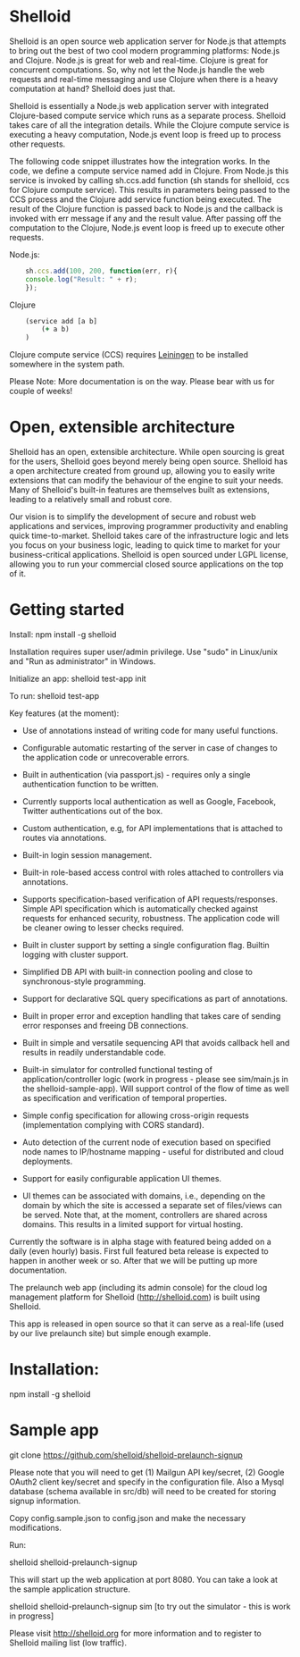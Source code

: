 Shelloid
========

Shelloid is an open source web application server for Node.js that attempts to bring out the best of two cool modern programming platforms: Node.js and Clojure. Node.js is great for web and real-time. Clojure is great for concurrent computations. So, why not let the Node.js handle the web requests and real-time messaging and use Clojure when there is a heavy computation at hand? Shelloid does just that.

Shelloid is essentially a Node.js web application server with integrated Clojure-based compute service which runs as a separate process. Shelloid takes care of all the integration details. While the Clojure compute service is executing a heavy computation, Node.js event loop is freed up to process other requests.

The following code snippet illustrates how the integration works. In the code, we define a compute service named add in Clojure. From Node.js this service is invoked by calling sh.ccs.add function (sh stands for shelloid, ccs for Clojure compute service). This results in parameters being passed to the CCS process and the Clojure add service function being executed. The result of the Clojure function is passed back to Node.js and the callback is invoked with err message if any and the result value. After passing off the computation to the Clojure, Node.js event loop is freed up to execute other requests.

Node.js:
```javascript
	sh.ccs.add(100, 200, function(err, r){
	console.log("Result: " + r);
	});
```

Clojure
```clojure
	(service add [a b]
		(+ a b)
	)
```

Clojure compute service (CCS) requires [Leiningen](http://leiningen.org) to be installed somewhere in the system path.

Please Note: More documentation is on the way. Please bear with us for couple of weeks!

Open, extensible architecture
===============================

Shelloid has an open, extensible architecture. While open sourcing is great for the users, Shelloid goes beyond merely being open source. Shelloid has a open architecture created from ground up, allowing you to easily write extensions that can modify the behaviour of the engine to suit your needs. Many of Shelloid's  built-in features are themselves built as extensions, leading to a relatively small and robust core.

Our vision is to simplify the development of secure and robust web applications and services, improving programmer productivity and enabling quick time-to-market. Shelloid takes care of the infrastructure logic and lets you focus on your business logic, leading to quick time to market for your business-critical applications. Shelloid is open sourced under LGPL license, allowing you to run your commercial closed source applications on the top of it.

Getting started
=================

Install: npm install -g shelloid 

Installation requires super user/admin privilege. Use "sudo" in Linux/unix and "Run as administrator" in Windows.

Initialize an app: shelloid test-app init

To run: shelloid test-app


Key features (at the moment):

* Use of annotations instead of writing code for many useful functions.

* Configurable automatic restarting of the server in case of changes to the application code or unrecoverable errors.

* Built in authentication (via passport.js) - requires only a single authentication function to be written. 

* Currently supports local authentication as well as Google, Facebook, Twitter authentications out of the box.

* Custom authentication, e.g, for API implementations that is attached to routes via annotations.

* Built-in login session management.

* Built-in role-based access control with roles attached to controllers via annotations.

* Supports specification-based verification of API requests/responses. Simple API specification which is automatically checked against requests for enhanced security, robustness. The application code will be cleaner owing to lesser checks required.

* Built in cluster support by setting a single configuration flag. Builtin logging with cluster support.

* Simplified DB API with built-in connection pooling and close to synchronous-style programming.

* Support for declarative SQL query specifications as part of annotations. 

* Built in proper error and exception handling that takes care of sending error responses and freeing DB connections.

* Built in simple and versatile sequencing API that avoids callback hell and results in readily understandable code.

* Built-in simulator for controlled functional testing of application/controller logic (work in progress - please see sim/main.js in the shelloid-sample-app). Will support control of the flow of time as well as specification and verification of temporal properties.

* Simple config specification for allowing cross-origin requests (implementation complying with CORS standard).

* Auto detection of the current node of execution based on specified node names to IP/hostname mapping - useful for distributed and cloud deployments.

* Support for easily configurable application UI themes.

* UI themes can be associated with domains, i.e., depending on the domain by which the site is accessed a separate set of files/views can be served. Note that, at the moment, controllers are shared across domains. This results in a limited support for virtual hosting.

Currently the software is in alpha stage with featured being added on a daily (even hourly) basis. First full featured beta release is expected to happen in another week or so. After that we will be putting up more documentation.

The prelaunch web app (including its admin console) for the cloud log management platform for Shelloid (http://shelloid.com) is built using Shelloid.

This app is released in open source so that it can serve as a real-life (used by our live prelaunch site) but simple enough example. 

Installation:
=============

npm install -g shelloid


Sample app
============

git clone https://github.com/shelloid/shelloid-prelaunch-signup

Please note that you will need to get (1) Mailgun API key/secret, (2) Google OAuth2 client key/secret and specify in the configuration file. Also a Mysql database (schema available in src/db) will need to be created for storing signup information. 

Copy config.sample.json to config.json and make the necessary modifications.

Run:

shelloid shelloid-prelaunch-signup

This will start up the web application at port 8080. You can take a look at the sample application structure.

shelloid shelloid-prelaunch-signup sim [to try out the simulator - this is work in progress]

Please visit http://shelloid.org for more information and to register to Shelloid mailing list (low traffic).


